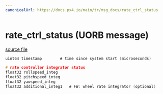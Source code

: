 ```yaml
---
canonicalUrl: https://docs.px4.io/main/tr/msg_docs/rate_ctrl_status
---
```


# rate_ctrl_status (UORB message)



[source file](https://github.com/PX4/PX4-Autopilot/blob/release/1.13/msg/rate_ctrl_status.msg)

```c
uint64 timestamp        # time since system start (microseconds)

# rate controller integrator status
float32 rollspeed_integ
float32 pitchspeed_integ
float32 yawspeed_integ
float32 additional_integ1   # FW: wheel rate integrator (optional)

```

